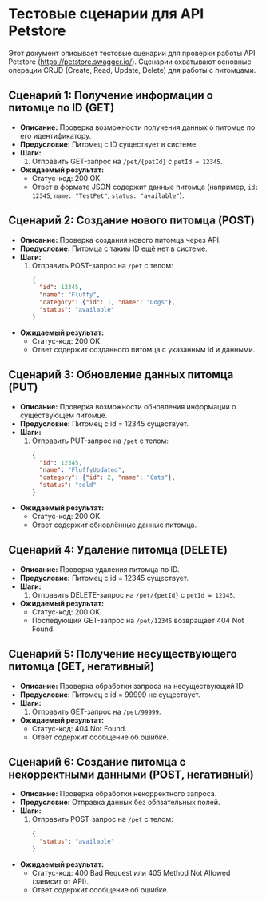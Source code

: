 # Тестовые сценарии для API Petstore

Этот документ описывает тестовые сценарии для проверки работы API Petstore (https://petstore.swagger.io/). Сценарии охватывают основные операции CRUD (Create, Read, Update, Delete) для работы с питомцами.

## Сценарий 1: Получение информации о питомце по ID (GET)
- **Описание:** Проверка возможности получения данных о питомце по его идентификатору.
- **Предусловие:** Питомец с ID существует в системе.
- **Шаги:**
  1. Отправить GET-запрос на `/pet/{petId}` с `petId = 12345`.
- **Ожидаемый результат:**
  - Статус-код: 200 OK.
  - Ответ в формате JSON содержит данные питомца (например, `id: 12345`, `name: "TestPet"`, `status: "available"`).

## Сценарий 2: Создание нового питомца (POST)
- **Описание:** Проверка создания нового питомца через API.
- **Предусловие:** Питомца с таким ID ещё нет в системе.
- **Шаги:**
  1. Отправить POST-запрос на `/pet` с телом:
     ```json
     {
       "id": 12345,
       "name": "Fluffy",
       "category": {"id": 1, "name": "Dogs"},
       "status": "available"
     }
     ```
- **Ожидаемый результат:**
  - Статус-код: 200 OK.
  - Ответ содержит созданного питомца с указанным id и данными.

## Сценарий 3: Обновление данных питомца (PUT)
- **Описание:** Проверка возможности обновления информации о существующем питомце.
- **Предусловие:** Питомец с id = 12345 существует.
- **Шаги:**
  1. Отправить PUT-запрос на `/pet` с телом:
     ```json
     {
       "id": 12345,
       "name": "FluffyUpdated",
       "category": {"id": 2, "name": "Cats"},
       "status": "sold"
     }
     ```
- **Ожидаемый результат:**
  - Статус-код: 200 OK.
  - Ответ содержит обновлённые данные питомца.

## Сценарий 4: Удаление питомца (DELETE)
- **Описание:** Проверка удаления питомца по ID.
- **Предусловие:** Питомец с id = 12345 существует.
- **Шаги:**
  1. Отправить DELETE-запрос на `/pet/{petId}` с `petId = 12345`.
- **Ожидаемый результат:**
  - Статус-код: 200 OK.
  - Последующий GET-запрос на `/pet/12345` возвращает 404 Not Found.

## Сценарий 5: Получение несуществующего питомца (GET, негативный)
- **Описание:** Проверка обработки запроса на несуществующий ID.
- **Предусловие:** Питомец с id = 99999 не существует.
- **Шаги:**
  1. Отправить GET-запрос на `/pet/99999`.
- **Ожидаемый результат:**
  - Статус-код: 404 Not Found.
  - Ответ содержит сообщение об ошибке.

## Сценарий 6: Создание питомца с некорректными данными (POST, негативный)
- **Описание:** Проверка обработки некорректного запроса.
- **Предусловие:** Отправка данных без обязательных полей.
- **Шаги:**
  1. Отправить POST-запрос на `/pet` с телом:
     ```json
     {
       "status": "available"
     }
     ```
- **Ожидаемый результат:**
  - Статус-код: 400 Bad Request или 405 Method Not Allowed (зависит от API).
  - Ответ содержит сообщение об ошибке.